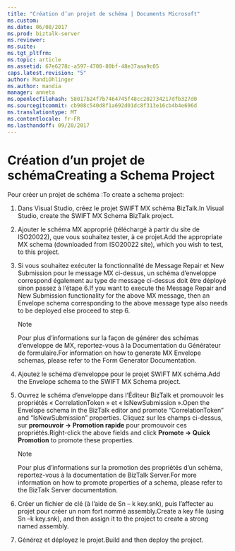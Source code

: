 ```yaml
---
title: "Création d’un projet de schéma | Documents Microsoft"
ms.custom: 
ms.date: 06/08/2017
ms.prod: biztalk-server
ms.reviewer: 
ms.suite: 
ms.tgt_pltfrm: 
ms.topic: article
ms.assetid: 67e6278c-a597-4700-80bf-48e37aaa9c05
caps.latest.revision: "5"
author: MandiOhlinger
ms.author: mandia
manager: anneta
ms.openlocfilehash: 58017b24f7b7464745f48cc202734217dfb327d0
ms.sourcegitcommit: cb908c540d8f1a692d01dc8f313e16cb4b4e696d
ms.translationtype: MT
ms.contentlocale: fr-FR
ms.lasthandoff: 09/20/2017
---
```

# <a name="creating-a-schema-project"></a><span data-ttu-id="c6363-102">Création d’un projet de schéma</span><span class="sxs-lookup"><span data-stu-id="c6363-102">Creating a Schema Project</span></span>
<span data-ttu-id="c6363-103">Pour créer un projet de schéma :</span><span class="sxs-lookup"><span data-stu-id="c6363-103">To create a schema project:</span></span>  
  
1.  <span data-ttu-id="c6363-104">Dans Visual Studio, créez le projet SWIFT MX schéma BizTalk.</span><span class="sxs-lookup"><span data-stu-id="c6363-104">In Visual Studio, create the SWIFT MX Schema BizTalk project.</span></span>  
  
2.  <span data-ttu-id="c6363-105">Ajouter le schéma MX approprié (téléchargé à partir du site de ISO20022), que vous souhaitez tester, à ce projet.</span><span class="sxs-lookup"><span data-stu-id="c6363-105">Add the appropriate MX schema (downloaded from ISO20022 site), which you wish to test, to this project.</span></span>  
  
3.  <span data-ttu-id="c6363-106">Si vous souhaitez exécuter la fonctionnalité de Message Repair et New Submission pour le message MX ci-dessus, un schéma d’enveloppe correspond également au type de message ci-dessus doit être déployé sinon passez à l’étape 6.</span><span class="sxs-lookup"><span data-stu-id="c6363-106">If you want to execute the Message Repair and New Submission functionality for the above MX message, then an Envelope schema corresponding to the above message type also needs to be deployed else proceed to step 6.</span></span>  
  
    > [!NOTE]
    >  <span data-ttu-id="c6363-107">Pour plus d’informations sur la façon de générer des schémas d’enveloppe de MX, reportez-vous à la Documentation du Générateur de formulaire.</span><span class="sxs-lookup"><span data-stu-id="c6363-107">For information on how to generate MX Envelope schemas, please refer to the Form Generator Documentation.</span></span>  
  
4.  <span data-ttu-id="c6363-108">Ajoutez le schéma d’enveloppe pour le projet SWIFT MX schéma.</span><span class="sxs-lookup"><span data-stu-id="c6363-108">Add the Envelope schema to the SWIFT MX Schema project.</span></span>  
  
5.  <span data-ttu-id="c6363-109">Ouvrez le schéma d’enveloppe dans l’Éditeur BizTalk et promouvoir les propriétés « CorrelationToken » et « IsNewSubmission ».</span><span class="sxs-lookup"><span data-stu-id="c6363-109">Open the Envelope schema in the BizTalk editor and promote “CorrelationToken” and “IsNewSubmission” properties.</span></span> <span data-ttu-id="c6363-110">Cliquez sur les champs ci-dessus, sur **promouvoir -> Promotion rapide** pour promouvoir ces propriétés.</span><span class="sxs-lookup"><span data-stu-id="c6363-110">Right-click the above fields and click **Promote -> Quick Promotion** to promote these properties.</span></span>  
  
    > [!NOTE]
    >  <span data-ttu-id="c6363-111">Pour plus d’informations sur la promotion des propriétés d’un schéma, reportez-vous à la documentation de BizTalk Server.</span><span class="sxs-lookup"><span data-stu-id="c6363-111">For more information on how to promote properties of a schema, please refer to the BizTalk Server documentation.</span></span>  
  
6.  <span data-ttu-id="c6363-112">Créer un fichier de clé (à l’aide de Sn – k key.snk), puis l’affecter au projet pour créer un nom fort nommé assembly.</span><span class="sxs-lookup"><span data-stu-id="c6363-112">Create a key file (using Sn –k key.snk), and then assign it to the project to create a strong named assembly.</span></span>  
  
7.  <span data-ttu-id="c6363-113">Générez et déployez le projet.</span><span class="sxs-lookup"><span data-stu-id="c6363-113">Build and then deploy the project.</span></span>